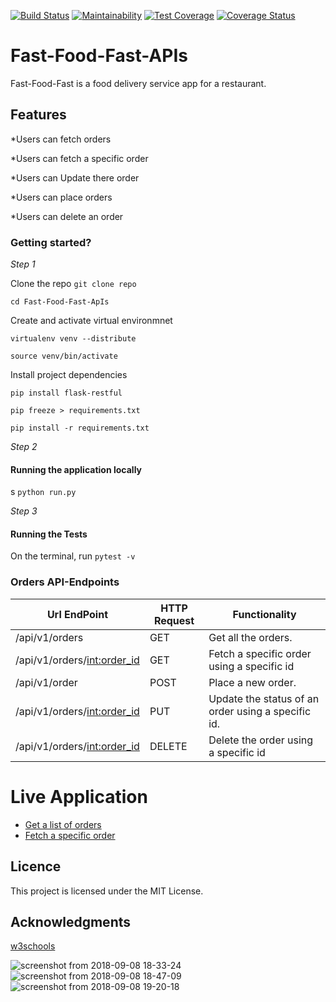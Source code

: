[![Build Status](https://travis-ci.com/OlalKeith/ch-API-160779636.svg?branch=ch-API-160779636 )](https://travis-ci.com/OlalKeith/API) 
[![Maintainability](https://api.codeclimate.com/v1/badges/e92621d19014869658e5/maintainability)](https://codeclimate.com/github/OlalKeith/Fast-Food-Fast-APIs/maintainability)
[![Test Coverage](https://api.codeclimate.com/v1/badges/e92621d19014869658e5/test_coverage)](https://codeclimate.com/github/OlalKeith/Fast-Food-Fast-APIs/test_coverage)
[![Coverage Status](https://coveralls.io/repos/github/OlalKeith/Fast-Food-Fast-APIs/badge.svg?branch=ch-API-160779636 )](https://coveralls.io/github/OlalKeith/Fast-Food-Fast-APIs?branch=ch-API-160779636 )

# Fast-Food-Fast-APIs

Fast-Food-Fast is a food delivery service app for a restaurant.


## Features

*Users can fetch orders

*Users can fetch a specific order

*Users can Update there order

*Users can place orders

*Users can delete an order


### Getting started?

*Step 1*

Clone the repo
```git clone repo ```

```cd Fast-Food-Fast-ApIs ```

Create and activate virtual environmnet

```virtualenv venv --distribute ```

```source venv/bin/activate```

Install project dependencies

```pip install flask-restful```

```pip freeze > requirements.txt```

```pip install -r requirements.txt```

*Step 2*

#### Running the application locally
s
```python run.py```

*Step 3*

#### Running the Tests

On the terminal, run ```pytest -v```

### Orders API-Endpoints

| Url EndPoint           | HTTP Request| Functionality                  	       		   | 
| ---------------------  |-------------|--------------------------------------     		   |
| /api/v1/orders        | GET		   | Get all the orders.            		   		   |
| /api/v1/orders/<int:order_id> | GET	| Fetch a specific order using a specific id       |
| /api/v1/order          | POST 	   | Place a new order.             	       		   |
| /api/v1/orders/<int:order_id> | PUT	| Update the status of an order using a specific id.|
| /api/v1/orders/<int:order_id>| DELETE | Delete the order using a specific id 			   |


# Live Application 

- [Get a list of orders](https://olal-fast-food-api.herokuapp.com/api/v1/orders)
- [Fetch a specific order](https://olal-fast-food-api.herokuapp.com/api/v1/orders/2)


## Licence
This project is licensed under the MIT License.

## Acknowledgments

[w3schools](https://www.w3schools.com/)

![screenshot from 2018-09-08 18-33-24](https://user-images.githubusercontent.com/13969404/46113094-b3a6c700-c1f5-11e8-9691-46f7a20ebeb6.png)
![screenshot from 2018-09-08 18-47-09](https://user-images.githubusercontent.com/13969404/46113095-b3a6c700-c1f5-11e8-8d83-72b2aa865c06.png)
![screenshot from 2018-09-08 19-20-18](https://user-images.githubusercontent.com/13969404/46113180-02546100-c1f6-11e8-890b-32db83c912c2.png)
